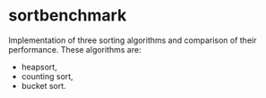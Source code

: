 # sortbenchmark
Implementation of three sorting algorithms and comparison of their performance.
These algorithms are:

- heapsort,
- counting sort,
- bucket sort.
